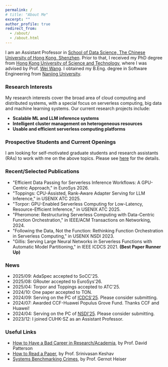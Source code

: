```yaml
---
permalink: /
# title: "About Me"
excerpt: ""
author_profile: true
redirect_from: 
  - /about/
  - /about.html
---
```


<!-- ## About me -->

I am an Assistant Professor in [School of Data Science, The Chinese University of Hong Kong, Shenzhen](https://sds.cuhk.edu.cn/en). Prior to that, I received my PhD degree from [Hong Kong University of Science and Technology](http://www.ust.hk), where I was advised by Prof. [Wei Wang](http://www.cse.ust.hk/~weiwa/). I obtained my B.Eng. degree in Software Engineering from [Nanjing University](https://www.nju.edu.cn).

### Research Interests

My research interests cover the broad area of cloud computing and distributed systems, with a special focus on serverless computing, big data and machine learning systems. Our current research projects include:
<!-- I am particularly interested in identifying fundamental system challenges in these areas and investigating system solutions that are efficient and easy to use.  -->

- **Scalable ML and LLM inference systems**
- **Intelligent cluster management on heterogeneous resources** 
- **Usable and efficient serverless computing platforms**

<!-- - Big data analytics and caching: [CrystalPerf](../files/crystalperf-atc21.pdf) (ATC'21), [RepBun](../files/repbun-infocom20.pdf) (INFOCOM'20) -->


### Prospective Students and Current Openings

I am looking for self-motivated graduate students and research assistants (RAs) to work with me on the above topics. Please see [here](https://mincyu.github.io/joinus) for the details. 

### Recent/Selected Publications

<!-- - "$\lambda$Scale: Enabling Fast Scaling for Serverless Large Language Model Inference," in arXiv preprint arXiv:2502.09922. -->
- "Efficient Data Passing for Serverless Inference Workflows: A GPU-Centric Approach," in EuroSys 2026.
- "Toppings: CPU-Assisted, Rank-Aware Adapter Serving for LLM Inference," in USENIX ATC 2025.
- "Torpor: GPU-Enabled Serverless Computing for Low-Latency,  Resource-Efficient Inference," in USENIX ATC 2025.
- "Pheromone: Restructuring Serverless Computing with Data-Centric Function Orchestration," in IEEE/ACM Transactions on Networking, 2024.
- "Following the Data, Not the Function: Rethinking Function Orchestration in Serverless Computing," in USENIX NSDI 2023.
- "Gillis: Serving Large Neural Networks in Serverless Functions with Automatic Model Partitioning," in IEEE ICDCS 2021. **(Best Paper Runner Up)** 
<!-- - "MArk: Exploiting Cloud Services for Cost-Effective, SLO-Aware Machine Learning Inference Serving," in USENIX ATC 2019. -->


### News

- 2025/09: AdaSpec accepted to SoCC'25.
- 2025/08: GRouter accepted to EuroSys'26.
- 2025/04: Torpor and Toppings accepted to ATC'25.
- 2024/10: One paper accepted to TON.
- 2024/09: Serving on the PC of [ICDCS'25](https://icdcs2025.icdcs.org). Please consider submitting.
- 2024/07: Awarded CCF-Huawei Populus Grove Fund. Thanks CCF and Huawei!
- 2024/04: Serving on the PC of [NSDI'25](https://www.usenix.org/conference/nsdi25). Please consider submitting.
- 2023/12: I joined CUHK-SZ as an Assistant Professor.

### Useful Links

- [How to Have a Bad Career in Research/Academia](https://people.eecs.berkeley.edu/~pattrsn/talks/BadCareer.pdf), by Prof. David Patterson
- [How to Read a Paper](http://ccr.sigcomm.org/online/files/p83-keshavA.pdf), by Prof. Srinivasan Keshav
- [Systems Benchmarking Crimes](https://gernot-heiser.org/benchmarking-crimes.html), by Prof. Gernot Heiser
